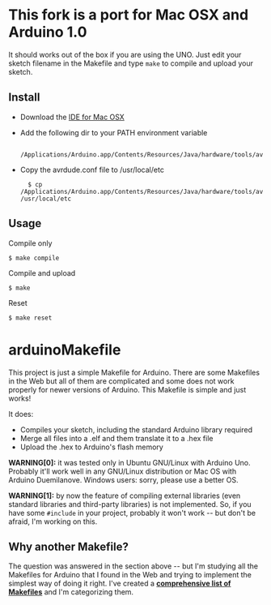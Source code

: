 # This fork is a port for Mac OSX and Arduino 1.0

It should works out of the box if you are using the UNO. Just edit your sketch filename in the Makefile and type `make` to compile and upload your sketch.

## Install

* Download the [IDE for Mac OSX](http://arduino.cc/en/Main/Software)
* Add the following dir to your PATH environment variable

        /Applications/Arduino.app/Contents/Resources/Java/hardware/tools/avr/bin

* Copy the avrdude.conf file to /usr/local/etc

        $ cp /Applications/Arduino.app/Contents/Resources/Java/hardware/tools/avr/etc/avrdude.conf /usr/local/etc

## Usage

Compile only

    $ make compile

Compile and upload

    $ make

Reset

    $ make reset

# arduinoMakefile

This project is just a simple Makefile for Arduino. There are some Makefiles in the Web but all of them are complicated and some does not work properly for newer versions of Arduino. This Makefile is simple and just works!

It does:

- Compiles your sketch, including the standard Arduino library required
- Merge all files into a .elf and them translate it to a .hex file
- Upload the .hex to Arduino's flash memory


**WARNING[0]:** it was tested only in Ubuntu GNU/Linux with Arduino Uno. Probably it'll work well in any GNU/Linux distribution or Mac OS with Arduino Duemilanove. Windows users: sorry, please use a better OS.

**WARNING[1]:** by now the feature of compiling external libraries (even standard libraries and third-party libraries) is not implemented. So, if you have some `#include` in your project, probably it won't work -- but don't be afraid, I'm working on this.


## Why another Makefile?

The question was answered in the section above -- but I'm studying all the Makefiles for Arduino that I found in the Web and trying to implement the simplest way of doing it right. I've created a [**comprehensive list of Makefiles**](https://github.com/turicas/arduinoMakefile/blob/master/resources.markdown) and I'm categorizing them.
